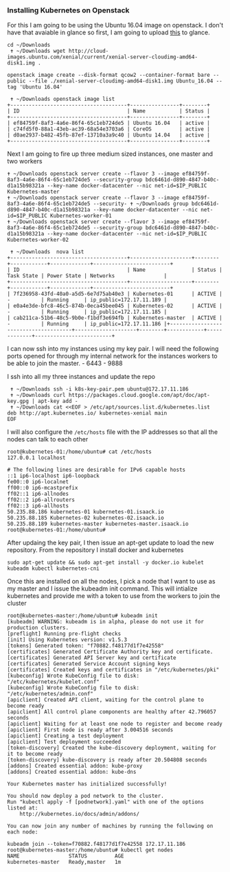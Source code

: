 ### Installing Kubernetes on Openstack

For this I am going to be using the Ubuntu 16.04 image on openstack. I don't have that avaiable in glance so first, I am going to upload [this](http://cloud-images.ubuntu.com/xenial/current/xenial-server-cloudimg-amd64-disk1.img) to glance.

```
cd ~/Downloads
 ✝ ~/Downloads wget http://cloud-images.ubuntu.com/xenial/current/xenial-server-cloudimg-amd64-disk1.img .

openstack image create --disk-format qcow2 --container-format bare --public --file ./xenial-server-cloudimg-amd64-disk1.img Ubuntu_16.04 --tag 'Ubuntu 16.04'

 ✝ ~/Downloads openstack image list
+--------------------------------------+----------------+--------+
| ID                                   | Name           | Status |
+--------------------------------------+----------------+--------+
| ef84759f-8af3-4a6e-86f4-65c1eb724de5 | Ubuntu 16.04   | active |
| c74fd5f0-88a1-43eb-ac39-68a54e3703a6 | CoreOS         | active |
| d0ae2937-b482-45fb-87ef-13710a3a9c40 | Ubuntu 14.04   | active |
+--------------------------------------+----------------+--------+

```

Next I am going to fire up three medium sized instances, one master and two workers

```
✝ ~/Downloads openstack server create --flavor 3 --image ef84759f-8af3-4a6e-86f4-65c1eb724de5 --security-group bdc6461d-d890-4847-b40c-d1a15b98321a --key-name docker-datacenter --nic net-id=$IP_PUBLIC Kubernetes-master
✝ ~/Downloads openstack server create --flavor 3 --image ef84759f-8af3-4a6e-86f4-65c1eb724de5 --security- ✝ ~/Downloads group bdc6461d-d890-4847-b40c-d1a15b98321a --key-name docker-datacenter --nic net-id=$IP_PUBLIC Kubernetes-worker-01 
✝ ~/Downloads openstack server create --flavor 3 --image ef84759f-8af3-4a6e-86f4-65c1eb724de5 --security-group bdc6461d-d890-4847-b40c-d1a15b98321a --key-name docker-datacenter --nic net-id=$IP_PUBLIC Kubernetes-worker-02

 ✝ ~/Downloads  nova list
+--------------------------------------+--------------------+--------+------------+-------------+-------------------------+
| ID                                   | Name               | Status | Task State | Power State | Networks                |
+--------------------------------------+--------------------+--------+------------+-------------+-------------------------+
| 7f236958-43fd-40a0-a5d5-6e7d75ab40e3 | Kubernetes-01      | ACTIVE | -          | Running     | ip_public=172.17.11.189 |
| e0a4e3de-bfc8-46c5-874b-0eca45bee045 | Kubernetes-02      | ACTIVE | -          | Running     | ip_public=172.17.11.185 |
| cab211ca-51b6-48c5-9b0e-f1bdf3e694fb | Kubernetes-master  | ACTIVE | -          | Running     | ip_public=172.17.11.186 |+--------------------------------------+--------------------+--------+------------+-------------+-------------------------+

```

I can now ssh into my instances using my key pair. I will need the following ports opened for through my internal network for the instances workers to be able to join the master. 
	- 6443
	- 9888  

I ssh into all my three instances and update the repo

```
 ✝ ~/Downloads ssh -i k8s-key-pair.pem ubuntu@172.17.11.186
 ✝ ~/Downloads curl https://packages.cloud.google.com/apt/doc/apt-key.gpg | apt-key add -
 ✝ ~/Downloads cat <<EOF > /etc/apt/sources.list.d/kubernetes.list
deb http://apt.kubernetes.io/ kubernetes-xenial main
EOF

```

I will also configure the `/etc/hosts` file with the IP addresses so that all the nodes can talk to each other

```
root@kubernetes-01:/home/ubuntu# cat /etc/hosts
127.0.0.1 localhost

# The following lines are desirable for IPv6 capable hosts
::1 ip6-localhost ip6-loopback
fe00::0 ip6-localnet
ff00::0 ip6-mcastprefix
ff02::1 ip6-allnodes
ff02::2 ip6-allrouters
ff02::3 ip6-allhosts
50.235.88.186 kubernetes-01 kubernetes-01.isaack.io
50.235.88.185 Kubernetes-02 kubernetes-02.isaack.io
50.235.88.189 kubernetes-master kubernetes-master.isaack.io
root@kubernetes-01:/home/ubuntu#

```
After updaing the key pair, I then issue an apt-get update to load the new repository. From the repository I install docker and kubernetes 

```
sudo apt-get update && sudo apt-get install -y docker.io kubelet kubeadm kubectl kubernetes-cni

```
Once this are installed on all the nodes, I pick a node that I want to use as my master and I issue the kubeadm init command. This will intialize kubernetes and provide me with a token to use from the workers to  join the cluster


```
root@kubernetes-master:/home/ubuntu# kubeadm init
[kubeadm] WARNING: kubeadm is in alpha, please do not use it for production clusters.
[preflight] Running pre-flight checks
[init] Using Kubernetes version: v1.5.3
[tokens] Generated token: "f70882.f48177d1f7e42558"
[certificates] Generated Certificate Authority key and certificate.
[certificates] Generated API Server key and certificate
[certificates] Generated Service Account signing keys
[certificates] Created keys and certificates in "/etc/kubernetes/pki"
[kubeconfig] Wrote KubeConfig file to disk: "/etc/kubernetes/kubelet.conf"
[kubeconfig] Wrote KubeConfig file to disk: "/etc/kubernetes/admin.conf"
[apiclient] Created API client, waiting for the control plane to become ready
[apiclient] All control plane components are healthy after 42.796057 seconds
[apiclient] Waiting for at least one node to register and become ready
[apiclient] First node is ready after 3.004516 seconds
[apiclient] Creating a test deployment
[apiclient] Test deployment succeeded
[token-discovery] Created the kube-discovery deployment, waiting for it to become ready
[token-discovery] kube-discovery is ready after 20.504808 seconds
[addons] Created essential addon: kube-proxy
[addons] Created essential addon: kube-dns

Your Kubernetes master has initialized successfully!

You should now deploy a pod network to the cluster.
Run "kubectl apply -f [podnetwork].yaml" with one of the options listed at:
    http://kubernetes.io/docs/admin/addons/

You can now join any number of machines by running the following on each node:

kubeadm join --token=f70882.f48177d1f7e42558 172.17.11.186
root@kubernetes-master:/home/ubuntu# kubectl get nodes
NAME                STATUS         AGE
kubernetes-master   Ready,master   1m
```

